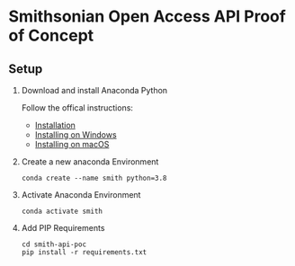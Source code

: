 # Smithsonian Open Access API Proof of Concept

## Setup

1. Download and install Anaconda Python

    Follow the offical instructions:

    - [Installation](https://docs.anaconda.com/anaconda/install/)
    - [Installing on Windows](https://docs.anaconda.com/anaconda/install/windows/)
    - [Installing on macOS](https://docs.anaconda.com/anaconda/install/mac-os/)

1. Create a new anaconda Environment

    ```
    conda create --name smith python=3.8
    ```

1. Activate Anaconda Environment

    ```
    conda activate smith
    ```

1. Add PIP Requirements

    ```
    cd smith-api-poc
    pip install -r requirements.txt
    ```